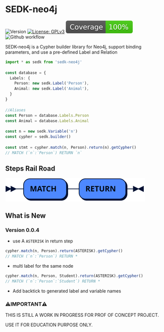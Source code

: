 # SEDK-neo4j
![Version](https://img.shields.io/badge/version-0.0.4-blue.svg)
[![License: GPLv3](https://img.shields.io/badge/License-ISC-blue.svg)](https://opensource.org/licenses/ISC)
![Coverage](https://raw.githubusercontent.com/amerharb/sedk/main/packages/sedk-neo4j/badges/coverage.svg)
![Github workflow](https://github.com/amerharb/sedk/actions/workflows/lint-test.yaml/badge.svg?branch=main)

SEDK-neo4j is a Cypher builder library for Neo4j, support binding parameters, and use a pre-defined Label and Relation

```typescript
import * as sedk from 'sedk-neo4j'

const database = {
  Labels: {
    Person: new sedk.Label('Person'),
    Animal: new sedk.Label('Animal'),
  }
}

//Aliases
const Person = database.Labels.Person
const Animal = database.Labels.Animal

const n = new sedk.Variable('n')
const cypher = sedk.builder()

const stmt = cypher.match(n, Person).return(n).getCypher()
// MATCH (`n`:`Person`) RETURN `n`
```

## Steps Rail Road
![SEDK steps](https://raw.githubusercontent.com/amerharb/sedk-neo4j/b2d8e81fc8ba1a1f4bc28953abefa9a16e46c87c/doc/StepsRailRoad.svg)

## What is New
### Version 0.0.4
- use A `ASTERISK` in return step
```typescript
cypher.match(n, Person).return(ASTERISK).getCypher()
// MATCH (`n`:`Person`) RETURN *
```
- multi label for the same node
```typescript
cypher.match(n, Person, Student).return(ASTERISK).getCypher()
// MATCH (`n`:`Person`:`Student`) RETURN *
```
- Add backtick to generated label and variable names


### ⚠️IMPORTANT⚠️
 THIS IS STILL A WORK IN PROGRESS FOR PROF OF CONCEPT PROJECT.

 USE IT FOR EDUCATION PURPOSE ONLY.
